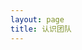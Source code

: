 ```yaml
---
layout: page
title: 认识团队
---
```

<script setup>
import {
  VPTeamPage,
  VPTeamPageTitle,
  VPTeamMembers,
  VPTeamPageSection
} from 'vitepress/theme'


const coreMembers = [
  {
    avatar: 'https://q.qlogo.cn/headimg_dl?dst_uin=1990248284&spec=100',
    name: 'wlingzhenyu',
    title: '主作者',
    links:[
      { icon: 'github', link: 'https://github.com/wling-art' }],
    sponsor: 'https://afdian.net/a/ZLServer',
    actionText: '捐赠作者'
  },
  {
    avatar: 'https://q.qlogo.cn/headimg_dl?dst_uin=3603866430&spec=100',
    name: '海棠',
    title: '群管'
  }
]

const partners = [
  {
    avatar: 'https://q.qlogo.cn/headimg_dl?dst_uin=1519412035&spec=100',
    name: 'Gemence',
    title: '捐赠 1 次, 共 5 元',
  },
  {
    avatar: 'https://q.qlogo.cn/headimg_dl?dst_uin=869379440&spec=100',
    name: '风林',
    title: '捐赠 37 次, 共 195 元',
  },
  {
    avatar: 'https://q.qlogo.cn/headimg_dl?dst_uin=3603866430&spec=100',
    name: '海棠',
    title: '捐赠 2 次, 共 10 元',
  },
  {
    avatar: 'https://q.qlogo.cn/headimg_dl?dst_uin=292702551&spec=100',
    name: '空气',
    title: '捐赠 4 次, 共 175 元',
  },
  {
    avatar: 'https://q.qlogo.cn/headimg_dl?dst_uin=3530300540&spec=100',
    name: '9',
    title: '捐赠 3 次, 共 75 元',
  },
  {
    avatar: 'https://q.qlogo.cn/headimg_dl?dst_uin=2668127763&spec=100',
    name: '隔壁老衫',
    title: '捐赠 1 次, 共 10 元',
  },
  {
    avatar: 'https://q.qlogo.cn/headimg_dl?dst_uin=0&spec=100',
    name: '热血市民小彭',
    title: '捐赠 1 次, 共 10 元'
  },
  {
    avatar: 'https://q.qlogo.cn/headimg_dl?dst_uin=2544028137&spec=100',
    name: '杨骐鸣',
    title: '捐赠 3 次, 共 15 元'
  },
  {
    avatar: 'https://q.qlogo.cn/headimg_dl?dst_uin=242800056&spec=100',
    name: '被闰土追杀的猹',
    title: '捐赠 1 次, 共 1 元'
  }
]
</script>

<VPTeamPage>
  <VPTeamPageTitle>
    <template #title>
      认识团队
    </template>
    <template #lead>
      在这个页面你将了解为项目做出贡献的人
    </template>
  </VPTeamPageTitle>
  <VPTeamPageSection>
    <template #title>管理团队</template>
    <template #lead>这是目前是U1的管理团队, 感谢他们让U1更美好!</template>
    <template #members>
      <VPTeamMembers size="medium" :members="coreMembers" />
    </template>
  </VPTeamPageSection>
  <VPTeamPageSection>
    <template #title>赞助者</template>
    <template #lead>这些是捐赠过U1的人, 感谢他们让作者渡过难关!(排名不分先后)</template>
    <template #members>
      <VPTeamMembers size="small" :members="partners" />
    </template>
  </VPTeamPageSection>
</VPTeamPage>